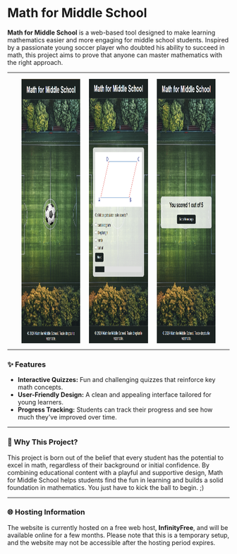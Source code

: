 # Math for Middle School

**Math for Middle School** is a web-based tool designed to make learning mathematics easier and more engaging for middle school students. Inspired by a passionate young soccer player who doubted his ability to succeed in math, this project aims to prove that anyone can master mathematics with the right approach.

---

<div style="display: flex; justify-content: center; align-items: center; gap: 20px; margin: 0 auto; max-width: 80%;">
    <img src="app_math1.png" alt="MathForMiddleSchool" height="600" style="width: 33%;">
    <img src="app_math2.png" alt="MathForMiddleSchool" height="600" style="width: 33%;">
    <img src="app_math3.png" alt="MathForMiddleSchool" height="600" style="width: 33%;">
</div>


---

### ✨ Features
- **Interactive Quizzes:** Fun and challenging quizzes that reinforce key math concepts.
- **User-Friendly Design:** A clean and appealing interface tailored for young learners.
- **Progress Tracking:** Students can track their progress and see how much they've improved over time.

---

### 🎯 Why This Project?
This project is born out of the belief that every student has the potential to excel in math, regardless of their background or initial confidence. By combining educational content with a playful and supportive design, Math for Middle School helps students find the fun in learning and builds a solid foundation in mathematics. You just have to kick the ball to begin. ;)

---

### 🌐 Hosting Information
The website is currently hosted on a free web host, **InfinityFree**, and will be available online for a few months. Please note that this is a temporary setup, and the website may not be accessible after the hosting period expires.
